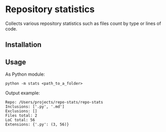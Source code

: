# Repository statistics

Collects various repository statistics such as files count by type or lines of code.

## Installation

## Usage

As Python module:
```shell
python -m stats <path_to_a_folder> 
```

Output example:
```shell
Repo: /Users/projects/repo-stats/repo-stats
Inclusions: ['.py', '.md']
Exclusions: []
Files total: 2
LoC total: 56
Extensions: {'.py': (3, 56)}
```
